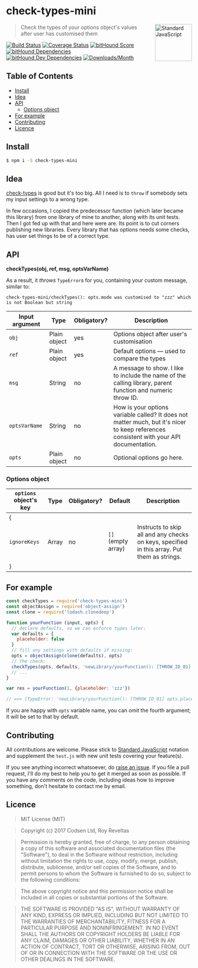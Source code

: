 # check-types-mini

<a href="https://standardjs.com" style="float: right; padding: 0 0 20px 20px;"><img src="https://cdn.rawgit.com/feross/standard/master/sticker.svg" alt="Standard JavaScript" width="100" align="right"></a>

> Check the types of your options object's values after user has customised them

[![Build Status][travis-img]][travis-url]
[![Coverage Status][cov-img]][cov-url]
[![bitHound Score][bithound-img]][bithound-url]
[![bitHound Dependencies][deps-img]][deps-url]
[![bitHound Dev Dependencies][dev-img]][dev-url]
[![Downloads/Month][downloads-img]][downloads-url]

## Table of Contents

<!-- START doctoc generated TOC please keep comment here to allow auto update -->
<!-- DON'T EDIT THIS SECTION, INSTEAD RE-RUN doctoc TO UPDATE -->


- [Install](#install)
- [Idea](#idea)
- [API](#api)
  - [Options object](#options-object)
- [For example](#for-example)
- [Contributing](#contributing)
- [Licence](#licence)

<!-- END doctoc generated TOC please keep comment here to allow auto update -->

## Install

```bash
$ npm i -S check-types-mini
```

## Idea

[check-types](https://www.npmjs.com/package/check-types) is good but it's too big. All I need is to `throw` if somebody sets my input settings to a wrong type.

In few occasions, I copied the predecessor function (which later became this library) from one library of mine to another, along with its unit tests. Then I got fed up with that and here were are. Its point is to cut corners publishing new libraries. Every library that has options needs some checks, has user set things to be of a correct type.

## API

**checkTypes(obj, ref, msg, optsVarName)**

As a result, it _throws_ `TypeError`s for you, containing your custom message, similar to:

    check-types-mini/checkTypes(): opts.mode was customised to "zzz" which is not Boolean but string

Input argument   | Type         | Obligatory? | Description
-----------------|--------------|-------------|--------------
`obj`            | Plain object | yes         | Options object after user's customisation
`ref`            | Plain object | yes         | Default options — used to compare the types
`msg`            | String       | no          | A message to show. I like to include the name of the calling library, parent function and numeric throw ID.
`optsVarName`    | String       | no          | How is your options variable called? It does not matter much, but it's nicer to keep references consistent with your API documentation.
`opts`           | Plain object | no          | Optional options go here.

### Options object

`options` object's key         | Type     | Obligatory? | Default     | Description
-------------------------------|----------|-------------|-------------|----------------------
{                              |          |             |             |
`ignoreKeys`                   | Array    | no          | `[]` (empty array)        | Instructs to skip all and any checks on keys, specified in this array. Put them as strings.
}                              |          |             |             |

## For example

```js
const checkTypes = require('check-types-mini')
const objectAssign = require('object-assign')
const clone = require('lodash.clonedeep')

function yourFunction (input, opts) {
  // declare defaults, so we can enforce types later:
  var defaults = {
    placeholder: false
  }
  // fill any settings with defaults if missing:
  opts = objectAssign(clone(defaults), opts)
  // the check:
  checkTypes(opts, defaults, 'newLibrary/yourFunction(): [THROW_ID_01]', 'opts')
  // ...
}

var res = yourFunction(1, {placeholder: 'zzz'})

// =>> [TypeError: 'newLibrary/yourFunction(): [THROW_ID_01] opts.placeholder was customised to "false" which is not boolean but string']
```

If you are happy with `opts` variable name, you can omit the fourth argument; it will be set to that by default.

## Contributing

All contributions are welcome. Please stick to [Standard JavaScript](https://standardjs.com) notation and supplement the `test.js` with new unit tests covering your feature(s).

If you see anything incorrect whatsoever, do [raise an issue](https://github.com/code-and-send/check-types-mini/issues). If you file a pull request, I'll do my best to help you to get it merged as soon as possible. If you have any comments on the code, including ideas how to improve something, don't hesitate to contact me by email.

## Licence

> MIT License (MIT)

> Copyright (c) 2017 Codsen Ltd, Roy Reveltas

> Permission is hereby granted, free of charge, to any person obtaining a copy
of this software and associated documentation files (the "Software"), to deal
in the Software without restriction, including without limitation the rights
to use, copy, modify, merge, publish, distribute, sublicense, and/or sell
copies of the Software, and to permit persons to whom the Software is
furnished to do so, subject to the following conditions:

> The above copyright notice and this permission notice shall be included in all
copies or substantial portions of the Software.

> THE SOFTWARE IS PROVIDED "AS IS", WITHOUT WARRANTY OF ANY KIND, EXPRESS OR
IMPLIED, INCLUDING BUT NOT LIMITED TO THE WARRANTIES OF MERCHANTABILITY,
FITNESS FOR A PARTICULAR PURPOSE AND NONINFRINGEMENT. IN NO EVENT SHALL THE
AUTHORS OR COPYRIGHT HOLDERS BE LIABLE FOR ANY CLAIM, DAMAGES OR OTHER
LIABILITY, WHETHER IN AN ACTION OF CONTRACT, TORT OR OTHERWISE, ARISING FROM,
OUT OF OR IN CONNECTION WITH THE SOFTWARE OR THE USE OR OTHER DEALINGS IN THE
SOFTWARE.

[travis-img]: https://travis-ci.org/code-and-send/check-types-mini.svg?branch=master
[travis-url]: https://travis-ci.org/code-and-send/check-types-mini

[cov-img]: https://coveralls.io/repos/github/code-and-send/check-types-mini/badge.svg?branch=master
[cov-url]: https://coveralls.io/github/code-and-send/check-types-mini?branch=master

[bithound-img]: https://www.bithound.io/github/code-and-send/check-types-mini/badges/score.svg
[bithound-url]: https://www.bithound.io/github/code-and-send/check-types-mini

[deps-img]: https://www.bithound.io/github/code-and-send/check-types-mini/badges/dependencies.svg
[deps-url]: https://www.bithound.io/github/code-and-send/check-types-mini/master/dependencies/npm

[dev-img]: https://www.bithound.io/github/code-and-send/check-types-mini/badges/devDependencies.svg
[dev-url]: https://www.bithound.io/github/code-and-send/check-types-mini/master/dependencies/npm

[downloads-img]: https://img.shields.io/npm/dm/check-types-mini.svg
[downloads-url]: https://www.npmjs.com/package/check-types-mini
